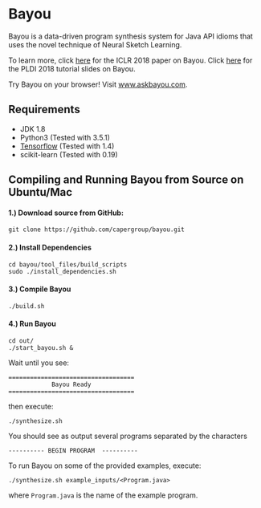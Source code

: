 # Bayou
Bayou is a data-driven program synthesis system for Java API idioms that uses the novel technique of Neural Sketch Learning.

To learn more, click [here](https://arxiv.org/abs/1703.05698) for the ICLR 2018 paper on Bayou. Click [here](https://github.com/capergroup/bayou/tree/master/doc/external) for the PLDI 2018 tutorial slides on Bayou.

Try Bayou on your browser! Visit www.askbayou.com.

## Requirements
- JDK 1.8
- Python3 (Tested with 3.5.1)
- [Tensorflow](https://www.tensorflow.org) (Tested with 1.4)
- scikit-learn (Tested with 0.19)

## Compiling and Running Bayou from Source on Ubuntu/Mac

#### 1.) Download source from GitHub:
```
git clone https://github.com/capergroup/bayou.git
```

#### 2.) Install Dependencies
```
cd bayou/tool_files/build_scripts
sudo ./install_dependencies.sh
```

#### 3.) Compile Bayou
```
./build.sh
```

#### 4.) Run Bayou
```
cd out/
./start_bayou.sh &
```

Wait until you see:
```
===================================
            Bayou Ready            
===================================
```

then execute:
```
./synthesize.sh
```

You should see as output several programs separated by the characters
```
---------- BEGIN PROGRAM  ----------
```

To run Bayou on some of the provided examples, execute:
```
./synthesize.sh example_inputs/<Program.java>
```
where ```Program.java``` is the name of the example program.
